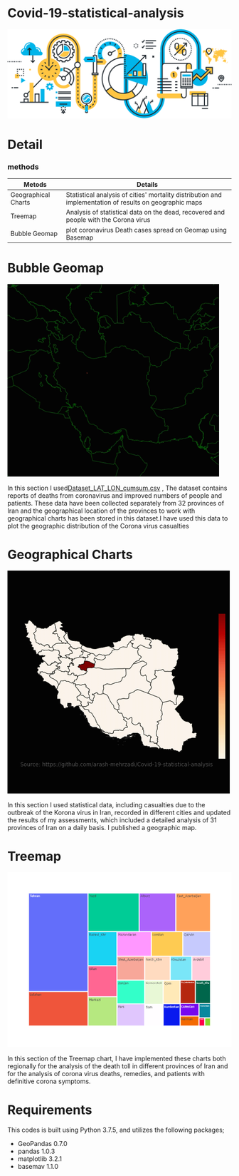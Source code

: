 # Covid-19-statistical-analysis
<img src="/Temp(Not_Important)/screenshots/s2.png" width="whatever" height="whatever">

# Detail

### methods

| Metods  | Details |
| ------------- | ------------- |
| Geographical Charts  | Statistical analysis of cities' mortality distribution and implementation of results on geographic maps |
| Treemap   | Analysis of statistical data on the dead, recovered and people with the Corona virus  |
| Bubble Geomap   | plot coronavirus Death cases spread on Geomap using Basemap |

# Bubble Geomap 

![](/Temp(Not_Important)/Gifs/Bubble_Geomap_GIF.gif)

In this section I used[Dataset_LAT_LON_cumsum.csv](https://github.com/arash-mehrzadi/Covid-19-statistical-analysis/blob/master/Data/Dataset_LAT_LON_cumsum.csv) , The dataset contains reports of deaths from coronavirus and improved numbers of people and patients. These data have been collected separately from 32 provinces of Iran and the geographical location of the provinces to work with geographical charts has been stored in this dataset.I have used this data to plot the geographic distribution of the Corona virus casualties 

# Geographical Charts

![](/Temp(Not_Important)/Gifs/GeoMapGif.gif)

In this section I used statistical data, including casualties due to the outbreak of the Korona virus in Iran, recorded in different cities and updated the results of my assessments, which included a detailed analysis of 31 provinces of Iran on a daily basis. I published a geographic map.

# Treemap

<img src="/iran/treemap/Plots_PNG/2020-03-26/All_province_Active.png" width="1000">

In this section of the Treemap chart, I have implemented these charts both regionally for the analysis of the death toll in different provinces of Iran and for the analysis of corona virus deaths, remedies, and patients with definitive corona symptoms.

# Requirements

This codes is built using Python 3.7.5, and utilizes the following packages;

- GeoPandas 0.7.0
- pandas 1.0.3
- matplotlib 3.2.1
- basemav 1.1.0
